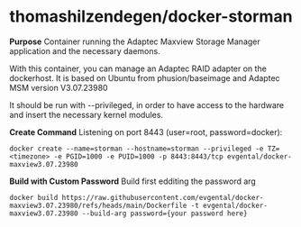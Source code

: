 # thomashilzendegen/docker-storman

**Purpose**
Container running the Adaptec Maxview Storage Manager application and the necessary daemons.

With this container, you can manage an Adaptec RAID adapter on the dockerhost. It is based on Ubuntu from phusion/baseimage and Adaptec MSM version V3.07.23980

It should be run with --privileged, in order to have access to the hardware and insert the necessary kernel modules.

**Create Command**
Listening on port 8443 (user=root, password=docker):

	docker create --name=storman --hostname=storman --privileged -e TZ=<timezone> -e PGID=1000 -e PUID=1000 -p 8443:8443/tcp evgental/docker-maxview3.07.23980

**Build with Custom Password**
Build first edditing the password arg

	docker build https://raw.githubusercontent.com/evgental/docker-maxview3.07.23980/refs/heads/main/Dockerfile -t evgental/docker-maxview3.07.23980 --build-arg password={your password here}
